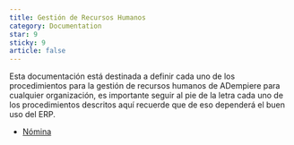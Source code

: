 ```yaml
---
title: Gestión de Recursos Humanos
category: Documentation
star: 9
sticky: 9
article: false
---
```


Esta documentación está destinada a definir cada uno de los procedimientos para la gestión de recursos humanos de ADempiere para cualquier organización, es importante seguir al pie de la letra cada uno de los procedimientos descritos aquí recuerde que de eso dependerá el buen uso del ERP.

- [Nómina](payroll)